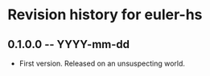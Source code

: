 # Revision history for euler-hs

## 0.1.0.0 -- YYYY-mm-dd

* First version. Released on an unsuspecting world.
